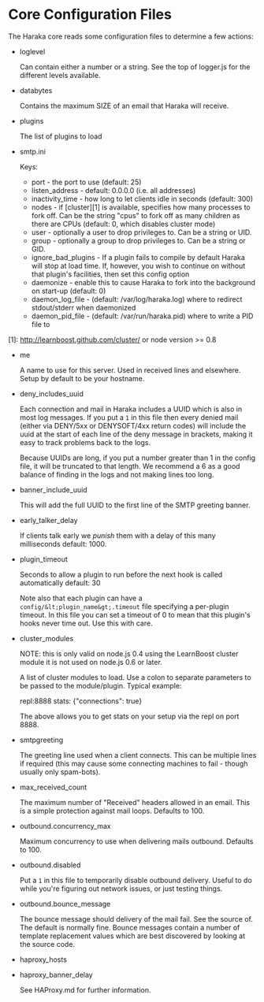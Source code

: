 Core Configuration Files
========================

The Haraka core reads some configuration files to determine a few actions:

* loglevel

  Can contain either a number or a string. See the top of logger.js for the
different levels available.

* databytes

  Contains the maximum SIZE of an email that Haraka will receive.

* plugins

  The list of plugins to load

* smtp.ini

  Keys:
  
  * port - the port to use (default: 25)
  * listen\_address - default: 0.0.0.0 (i.e. all addresses)
  * inactivity\_time - how long to let clients idle in seconds (default: 300)
  * nodes - if [cluster][1] is available, specifies how
    many processes to fork off. Can be the string "cpus" to fork off as many
    children as there are CPUs (default: 0, which disables cluster mode)
  * user - optionally a user to drop privileges to. Can be a string or UID.
  * group - optionally a group to drop privileges to. Can be a string or GID.
  * ignore_bad_plugins - If a plugin fails to compile by default Haraka will stop at load time.
    If, however, you wish to continue on without that plugin's facilities, then
    set this config option
  * daemonize - enable this to cause Haraka to fork into the background on start-up (default: 0)
  * daemon_log_file - (default: /var/log/haraka.log) where to redirect stdout/stderr when daemonized
  * daemon_pid_file - (default: /var/run/haraka.pid) where to write a PID file to

[1]: http://learnboost.github.com/cluster/ or node version >= 0.8

* me

  A name to use for this server. Used in received lines and elsewhere. Setup
  by default to be your hostname.

* deny_includes_uuid

  Each connection and mail in Haraka includes a UUID which is also in most log
  messages. If you put a `1` in this file then every denied mail (either via
  DENY/5xx or DENYSOFT/4xx return codes) will include the uuid at the start
  of each line of the deny message in brackets, making it easy to track
  problems back to the logs.

  Because UUIDs are long, if you put a number greater than 1 in the config
  file, it will be truncated to that length. We recommend a 6 as a good
  balance of finding in the logs and not making lines too long.

* banner_include_uuid

  This will add the full UUID to the first line of the SMTP greeting banner.

* early\_talker\_delay

  If clients talk early we *punish* them with a delay of this many milliseconds
  default: 1000.

* plugin\_timeout

  Seconds to allow a plugin to run before the next hook is called automatically
  default: 30

  Note also that each plugin can have a `config/&lt;plugin_name&gt;.timeout`
  file specifying a per-plugin timeout. In this file you can set a timeout
  of 0 to mean that this plugin's hooks never time out. Use this with care.

* cluster\_modules

  NOTE: this is only valid on node.js 0.4 using the LearnBoost cluster module
  it is not used on node.js 0.6 or later.

  A list of cluster modules to load. Use a colon to separate parameters to be
  passed to the module/plugin. Typical example:

    repl:8888
    stats: {"connections": true}

  The above allows you to get stats on your setup via the repl on port 8888.

* smtpgreeting

  The greeting line used when a client connects. This can be multiple lines
  if required (this may cause some connecting machines to fail - though
  usually only spam-bots).

* max_received_count

  The maximum number of "Received" headers allowed in an email. This is a
  simple protection against mail loops. Defaults to 100.

* outbound.concurrency_max

  Maximum concurrency to use when delivering mails outbound. Defaults to 100.

* outbound.disabled

  Put a `1` in this file to temporarily disable outbound delivery. Useful to
  do while you're figuring out network issues, or just testing things.

* outbound.bounce_message

  The bounce message should delivery of the mail fail. See the source of. The
  default is normally fine. Bounce messages contain a number of template
  replacement values which are best discovered by looking at the source code.

* haproxy_hosts
* haproxy_banner_delay

  See HAProxy.md for further information.
